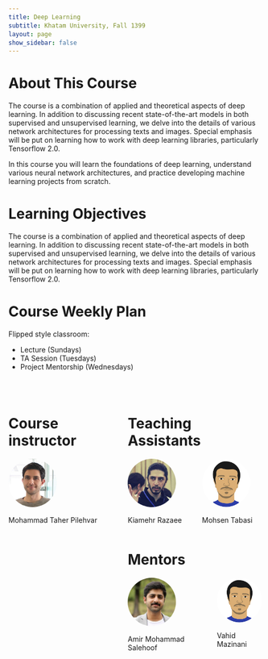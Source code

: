 ```yaml
---
title: Deep Learning
subtitle: Khatam University, Fall 1399
layout: page
show_sidebar: false
---
```


# About This Course

The course is a combination of applied and theoretical aspects of deep learning. In addition to discussing recent state-of-the-art models in both supervised and unsupervised learning, we delve into the details of various network architectures for processing texts and images. Special emphasis will be put on learning how to work with deep learning libraries, particularly Tensorflow 2.0. 

In this course you will learn the foundations of deep learning, understand various neural network architectures, and practice developing machine learning projects from scratch.

# Learning Objectives  

The course is a combination of applied and theoretical aspects of deep learning. In addition to discussing recent state-of-the-art models in both supervised and unsupervised learning, we delve into the details of various network architectures for processing texts and images. Special emphasis will be put on learning how to work with deep learning libraries, particularly Tensorflow 2.0. 

# Course Weekly Plan

Flipped style classroom: 
* Lecture (Sundays)
* TA Session (Tuesdays)
* Project Mentorship (Wednesdays)

<div class="container">
 <br><br>
 
 <div class="columns is-multiline">            
  <div class="column is-4">
   <h1>
    Course instructor
   </h1>
   <div class="column is-6 has-text-centered">
    <img src="assets/img/taher.jpg" height="auto" width="96" style="border-radius:100%">
    <p class="subtitle is-5">Mohammad Taher Pilehvar</p>
   </div>
  </div>
  
  <div class="column is-4">
   <h1>
    Teaching Assistants
   </h1>
   <div class="columns is-multiline">
    <div class="column is-6 has-text-centered">
     <img src="assets/img/kiamehr.jpg" height="auto" width="96" style="border-radius:100%">
     <p class="subtitle is-5">Kiamehr Razaee</p>
    </div>
    <div class="column is-6 has-text-centered">
     <img src="assets/img/mohsen.jpg" height="auto" width="96" style="border-radius:100%">
     <p class="subtitle is-5">Mohsen Tabasi</p>
    </div>
 </div>
 
   <div class="column is-4">
   <h1>
    Mentors
   </h1>
   <div class="columns is-multiline">
    <div class="column is-6 has-text-centered">
     <img src="assets/img/amirmohammad.jpg" height="auto" width="96" style="border-radius:100%">
     <p class="subtitle is-5">Amir Mohammad Salehoof</p>
    </div>
    <div class="column is-6 has-text-centered">
     <img src="assets/img/mohsen.jpg" height="auto" width="96" style="border-radius:100%">
     <p class="subtitle is-5">Vahid Mazinani</p>
    </div>
    
 </div>
</div>
